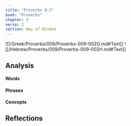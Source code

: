 ```yaml
---
title: "Proverbs 9:2"
book: "Proverbs"
chapter: 9
verse: 2
section: Way of Wisdom
---
```

![[/Greek/Proverbs/009/Proverbs-009-002G.md#Text]]
![[/Hebrew/Proverbs/009/Proverbs-009-002H.md#Text]]

## Analysis

#### Words

#### Phrases

#### Concepts

## Reflections
